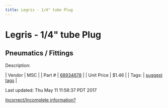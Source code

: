 ```yaml
---
title: Legris - 1/4" tube Plug
---
```


# Legris - 1/4" tube Plug
## Pneumatics / Fittings
Description: 	 

| Vendor | MSC | 
| Part # | [68934678](http://www.mscdirect.com/) | 
| Unit Price | $1.46 | 
| Tags: | [suggest tags](https://docs.google.com/forms/d/e/1FAIpQLSeWyY8v3RgOty-MyWmh9U0iivNYN_molChYyS-0U-o-kOAv_g/viewform) | 

Last updated: Thu May 11 11:58:37 PDT 2017

 [Incorrect/Incomplete information?](https://docs.google.com/forms/d/e/1FAIpQLSeWyY8v3RgOty-MyWmh9U0iivNYN_molChYyS-0U-o-kOAv_g/viewform)